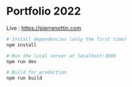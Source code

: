 # Portfolio 2022

Live : https://pierrenottin.com

```bash
# Install dependencies (only the first time)
npm install

# Run the local server at localhost:3000
npm run dev

# Build for production
npm run build
```
